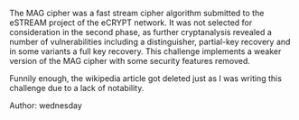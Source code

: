 The MAG cipher was a fast stream cipher algorithm submitted to the eSTREAM project of the eCRYPT network. It was not selected for consideration in the second phase, as further cryptanalysis revealed a number of vulnerabilities including a distinguisher, partial-key recovery and in some variants a full key recovery. This challenge implements a weaker version of the MAG cipher with some security features removed.

Funnily enough, the wikipedia article got deleted just as I was writing this challenge due to a lack of notability.

Author: wednesday
